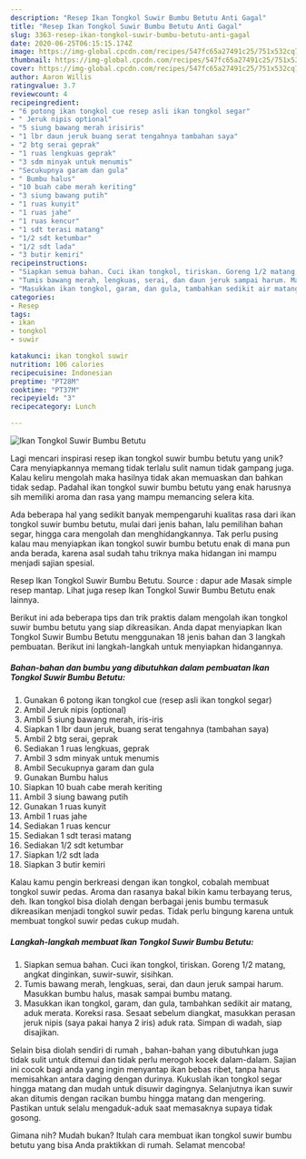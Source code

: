 ```yaml
---
description: "Resep Ikan Tongkol Suwir Bumbu Betutu Anti Gagal"
title: "Resep Ikan Tongkol Suwir Bumbu Betutu Anti Gagal"
slug: 3363-resep-ikan-tongkol-suwir-bumbu-betutu-anti-gagal
date: 2020-06-25T06:15:15.174Z
image: https://img-global.cpcdn.com/recipes/547fc65a27491c25/751x532cq70/ikan-tongkol-suwir-bumbu-betutu-foto-resep-utama.jpg
thumbnail: https://img-global.cpcdn.com/recipes/547fc65a27491c25/751x532cq70/ikan-tongkol-suwir-bumbu-betutu-foto-resep-utama.jpg
cover: https://img-global.cpcdn.com/recipes/547fc65a27491c25/751x532cq70/ikan-tongkol-suwir-bumbu-betutu-foto-resep-utama.jpg
author: Aaron Willis
ratingvalue: 3.7
reviewcount: 4
recipeingredient:
- "6 potong ikan tongkol cue resep asli ikan tongkol segar"
- " Jeruk nipis optional"
- "5 siung bawang merah irisiris"
- "1 lbr daun jeruk buang serat tengahnya tambahan saya"
- "2 btg serai geprak"
- "1 ruas lengkuas geprak"
- "3 sdm minyak untuk menumis"
- "Secukupnya garam dan gula"
- " Bumbu halus"
- "10 buah cabe merah keriting"
- "3 siung bawang putih"
- "1 ruas kunyit"
- "1 ruas jahe"
- "1 ruas kencur"
- "1 sdt terasi matang"
- "1/2 sdt ketumbar"
- "1/2 sdt lada"
- "3 butir kemiri"
recipeinstructions:
- "Siapkan semua bahan. Cuci ikan tongkol, tiriskan. Goreng 1/2 matang, angkat dinginkan, suwir-suwir, sisihkan."
- "Tumis bawang merah, lengkuas, serai, dan daun jeruk sampai harum. Masukkan bumbu halus, masak sampai bumbu matang."
- "Masukkan ikan tongkol, garam, dan gula, tambahkan sedikit air matang, aduk merata. Koreksi rasa. Sesaat sebelum diangkat, masukkan perasan jeruk nipis (saya pakai hanya 2 iris) aduk rata. Simpan di wadah, siap disajikan."
categories:
- Resep
tags:
- ikan
- tongkol
- suwir

katakunci: ikan tongkol suwir 
nutrition: 106 calories
recipecuisine: Indonesian
preptime: "PT28M"
cooktime: "PT37M"
recipeyield: "3"
recipecategory: Lunch

---
```



![Ikan Tongkol Suwir Bumbu Betutu](https://img-global.cpcdn.com/recipes/547fc65a27491c25/751x532cq70/ikan-tongkol-suwir-bumbu-betutu-foto-resep-utama.jpg)

Lagi mencari inspirasi resep ikan tongkol suwir bumbu betutu yang unik? Cara menyiapkannya memang tidak terlalu sulit namun tidak gampang juga. Kalau keliru mengolah maka hasilnya tidak akan memuaskan dan bahkan tidak sedap. Padahal ikan tongkol suwir bumbu betutu yang enak harusnya sih memiliki aroma dan rasa yang mampu memancing selera kita.

Ada beberapa hal yang sedikit banyak mempengaruhi kualitas rasa dari ikan tongkol suwir bumbu betutu, mulai dari jenis bahan, lalu pemilihan bahan segar, hingga cara mengolah dan menghidangkannya. Tak perlu pusing kalau mau menyiapkan ikan tongkol suwir bumbu betutu enak di mana pun anda berada, karena asal sudah tahu triknya maka hidangan ini mampu menjadi sajian spesial.

Resep Ikan Tongkol Suwir Bumbu Betutu. Source : dapur ade Masak simple resep mantap. Lihat juga resep Ikan Tongkol Suwir Bumbu Betutu enak lainnya.


Berikut ini ada beberapa tips dan trik praktis dalam mengolah ikan tongkol suwir bumbu betutu yang siap dikreasikan. Anda dapat menyiapkan Ikan Tongkol Suwir Bumbu Betutu menggunakan 18 jenis bahan dan 3 langkah pembuatan. Berikut ini langkah-langkah untuk menyiapkan hidangannya.

<!--inarticleads1-->

##### Bahan-bahan dan bumbu yang dibutuhkan dalam pembuatan Ikan Tongkol Suwir Bumbu Betutu:

1. Gunakan 6 potong ikan tongkol cue (resep asli ikan tongkol segar)
1. Ambil  Jeruk nipis (optional)
1. Ambil 5 siung bawang merah, iris-iris
1. Siapkan 1 lbr daun jeruk, buang serat tengahnya (tambahan saya)
1. Ambil 2 btg serai, geprak
1. Sediakan 1 ruas lengkuas, geprak
1. Ambil 3 sdm minyak untuk menumis
1. Ambil Secukupnya garam dan gula
1. Gunakan  Bumbu halus
1. Siapkan 10 buah cabe merah keriting
1. Ambil 3 siung bawang putih
1. Gunakan 1 ruas kunyit
1. Ambil 1 ruas jahe
1. Sediakan 1 ruas kencur
1. Sediakan 1 sdt terasi matang
1. Sediakan 1/2 sdt ketumbar
1. Siapkan 1/2 sdt lada
1. Siapkan 3 butir kemiri


Kalau kamu pengin berkreasi dengan ikan tongkol, cobalah membuat tongkol suwir pedas. Aroma dan rasanya bakal bikin kamu terbayang terus, deh. Ikan tongkol bisa diolah dengan berbagai jenis bumbu termasuk dikreasikan menjadi tongkol suwir pedas. Tidak perlu bingung karena untuk membuat tongkol suwir pedas cukup mudah. 

<!--inarticleads2-->

##### Langkah-langkah membuat Ikan Tongkol Suwir Bumbu Betutu:

1. Siapkan semua bahan. Cuci ikan tongkol, tiriskan. Goreng 1/2 matang, angkat dinginkan, suwir-suwir, sisihkan.
1. Tumis bawang merah, lengkuas, serai, dan daun jeruk sampai harum. Masukkan bumbu halus, masak sampai bumbu matang.
1. Masukkan ikan tongkol, garam, dan gula, tambahkan sedikit air matang, aduk merata. Koreksi rasa. Sesaat sebelum diangkat, masukkan perasan jeruk nipis (saya pakai hanya 2 iris) aduk rata. Simpan di wadah, siap disajikan.


Selain bisa diolah sendiri di rumah , bahan-bahan yang dibutuhkan juga tidak sulit untuk ditemui dan tidak perlu merogoh kocek dalam-dalam. Sajian ini cocok bagi anda yang ingin menyantap ikan bebas ribet, tanpa harus memisahkan antara daging dengan durinya. Kukuslah ikan tongkol segar hingga matang dan mudah untuk disuwir dagingnya. Selanjutnya ikan suwir akan ditumis dengan racikan bumbu hingga matang dan mengering. Pastikan untuk selalu mengaduk-aduk saat memasaknya supaya tidak gosong. 

Gimana nih? Mudah bukan? Itulah cara membuat ikan tongkol suwir bumbu betutu yang bisa Anda praktikkan di rumah. Selamat mencoba!
